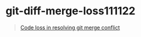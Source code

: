 # git-diff-merge-loss111122

> [Code loss in resolving git merge conflict](https://myst729.github.io/posts/2022/code-loss-in-resolving-git-merge-conflict/)
